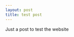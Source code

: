 ```yaml
---
layout: post
title: test post
---
```


Just a post to test the website

<script src="p5/p5.js"></script>
<script src="p5/addons/p5.sound.js"></script>
<script src="sketches/current.js"></script>

